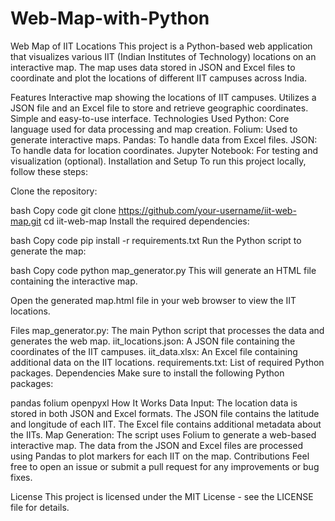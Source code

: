 # Web-Map-with-Python

Web Map of IIT Locations
This project is a Python-based web application that visualizes various IIT (Indian Institutes of Technology) locations on an interactive map. The map uses data stored in JSON and Excel files to coordinate and plot the locations of different IIT campuses across India.

Features
Interactive map showing the locations of IIT campuses.
Utilizes a JSON file and an Excel file to store and retrieve geographic coordinates.
Simple and easy-to-use interface.
Technologies Used
Python: Core language used for data processing and map creation.
Folium: Used to generate interactive maps.
Pandas: To handle data from Excel files.
JSON: To handle data for location coordinates.
Jupyter Notebook: For testing and visualization (optional).
Installation and Setup
To run this project locally, follow these steps:

Clone the repository:

bash
Copy code
git clone https://github.com/your-username/iit-web-map.git
cd iit-web-map
Install the required dependencies:

bash
Copy code
pip install -r requirements.txt
Run the Python script to generate the map:

bash
Copy code
python map_generator.py
This will generate an HTML file containing the interactive map.

Open the generated map.html file in your web browser to view the IIT locations.

Files
map_generator.py: The main Python script that processes the data and generates the web map.
iit_locations.json: A JSON file containing the coordinates of the IIT campuses.
iit_data.xlsx: An Excel file containing additional data on the IIT locations.
requirements.txt: List of required Python packages.
Dependencies
Make sure to install the following Python packages:

pandas
folium
openpyxl
How It Works
Data Input: The location data is stored in both JSON and Excel formats.
The JSON file contains the latitude and longitude of each IIT.
The Excel file contains additional metadata about the IITs.
Map Generation: The script uses Folium to generate a web-based interactive map. The data from the JSON and Excel files are processed using Pandas to plot markers for each IIT on the map.
Contributions
Feel free to open an issue or submit a pull request for any improvements or bug fixes.

License
This project is licensed under the MIT License - see the LICENSE file for details.
